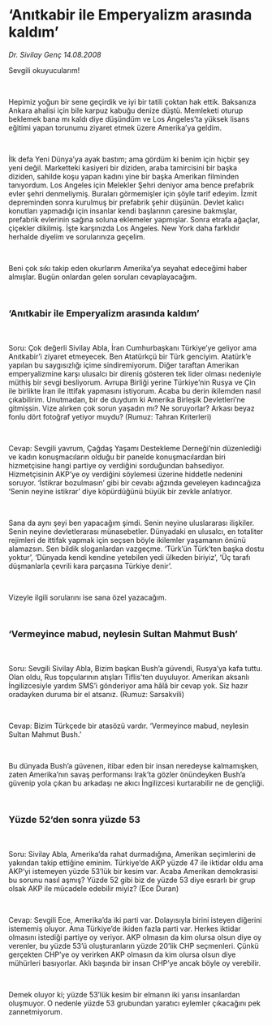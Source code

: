 # ‘Anıtkabir ile Emperyalizm arasında kaldım’

*Dr. Sivilay Genç 14.08.2008*

<div class="taraf_structure_2col_1zq">
<div class="margen_n">



 <p></p><p>Sevgili okuyucularım! </p><br/>
<p>Hepimiz yoğun bir sene geçirdik ve iyi bir tatili çoktan hak ettik. Baksanıza Ankara ahalisi için bile karpuz kabuğu denize düştü. Memleketi oturup beklemek bana mı kaldı diye düşündüm ve Los Angeles’ta yüksek lisans eğitimi yapan torunumu ziyaret etmek üzere Amerika’ya geldim. </p><br/>
<p>İlk defa Yeni Dünya’ya ayak bastım; ama gördüm ki benim için hiçbir şey yeni değil. Marketteki kasiyeri bir diziden, araba tamircisini bir başka diziden, sahilde koşu yapan kadını yine bir başka Amerikan filminden tanıyordum. Los Angeles için Melekler Şehri deniyor ama bence prefabrik evler şehri denmeliymiş. Buraları görmemişler için şöyle tarif edeyim. İzmit depreminden sonra kurulmuş bir prefabrik şehir düşünün. Devlet kalıcı konutları yapmadığı için insanlar kendi başlarının çaresine bakmışlar, prefabrik evlerinin sağına soluna eklemeler yapmışlar. Sonra etrafa ağaçlar, çiçekler dikilmiş. İşte karşınızda Los Angeles. New York daha farklıdır herhalde diyelim ve sorularınıza geçelim. </p><br/>
<p>Beni çok sıkı takip eden okurlarım Amerika’ya seyahat edeceğimi haber almışlar. Bugün onlardan gelen soruları cevaplayacağım.</p><b><font size="4"><br/>
<p>‘Anıtkabir ile Emperyalizm arasında kaldım’</p></font><br/>
</b><p>Soru: Çok değerli Sivilay Abla, İran Cumhurbaşkanı Türkiye’ye geliyor ama Anıtkabir’i ziyaret etmeyecek. Ben Atatürkçü bir Türk genciyim. Atatürk’e yapılan bu saygısızlığı içime sindiremiyorum. Diğer taraftan Amerikan emperyalizmine karşı ulusalcı bir direniş gösteren tek lider olması nedeniyle müthiş bir sevgi besliyorum. Avrupa Birliği yerine Türkiye’nin Rusya ve Çin ile birlikte İran ile ittifak yapmasını istiyorum. Acaba bu derin ikilemden nasıl çıkabilirim. Unutmadan, bir de duydum ki Amerika Birleşik Devletleri’ne gitmişsin. Vize alırken çok sorun yaşadın mı? Ne soruyorlar? Arkası beyaz fonlu dört fotoğraf yetiyor muydu? (Rumuz: Tahran Kriterleri)</p><b><br/>
</b><p>Cevap: Sevgili yavrum, Çağdaş Yaşamı Destekleme Derneği’nin düzenlediği ve kadın konuşmacıların olduğu bir panelde konuşmacılardan biri hizmetçisine hangi partiye oy verdiğini sorduğundan bahsediyor. Hizmetçisinin AKP’ye oy verdiğini söylemesi üzerine hiddetle nedenini soruyor. ‘İstikrar bozulmasın’ gibi bir cevabı ağzında geveleyen kadıncağıza ‘Senin neyine istikrar’ diye köpürdüğünü büyük bir zevkle anlatıyor. </p><br/>
<p>Sana da aynı şeyi ben yapacağım şimdi. Senin neyine uluslararası ilişkiler. Senin neyine devletlerarası münasebetler. Dünyadaki en ulusalcı, en totaliter rejimleri de ittifak yapmak için seçsen böyle ikilemler yaşamanın önünü alamazsın. Sen bildik sloganlardan vazgeçme. ‘Türk’ün Türk’ten başka dostu yoktur’, ‘Dünyada kendi kendine yetebilen yedi ülkeden biriyiz’, ‘Üç tarafı düşmanlarla çevrili kara parçasına Türkiye denir’.</p><br/>
<p>Vizeyle ilgili sorularını ise sana özel yazacağım. </p><b><font size="4"><br/>
<p>‘Vermeyince mabud, neylesin Sultan Mahmut Bush’</p></font><br/>
</b><p>Soru: Sevgili Sivilay Abla, Bizim başkan Bush’a güvendi, Rusya’ya kafa tuttu. Olan oldu, Rus topçularının atışları Tiflis’ten duyuluyor. Amerikan aksanlı İngilizcesiyle yardım SMS’i gönderiyor ama hâlâ bir cevap yok. Siz hazır oradayken duruma bir el atsanız. (Rumuz: Sarsakvili)</p><b><br/>
</b><p>Cevap: Bizim Türkçede bir atasözü vardır. ‘Vermeyince mabud, neylesin Sultan Mahmut Bush.’</p><br/>
<p>Bu dünyada Bush’a güvenen, itibar eden bir insan neredeyse kalmamışken, zaten Amerika’nın savaş performansı Irak’ta gözler önündeyken Bush’a güvenip yola çıkan bu arkadaşı ne akıcı İngilizcesi kurtarabilir ne de gençliği. </p><b><font size="4"><br/>
<p>Yüzde 52’den sonra yüzde 53</p></font><br/>
</b><p>Soru: Sivilay Abla, Amerika’da rahat durmadığına, Amerikan seçimlerini de yakından takip ettiğine eminim. Türkiye’de AKP yüzde 47 ile iktidar oldu ama AKP’yi istemeyen yüzde 53’lük bir kesim var. Acaba Amerikan demokrasisi bu sorunu nasıl aşmış? Yüzde 52 gibi biz de yüzde 53 diye esrarlı bir grup olsak AKP ile mücadele edebilir miyiz? (Ece Duran)</p><b><br/>
</b><p>Cevap: Sevgili Ece, Amerika’da iki parti var. Dolayısıyla birini isteyen diğerini istememiş oluyor. Ama Türkiye’de ikiden fazla parti var. Herkes iktidar olmasını istediği partiye oy veriyor. AKP olmasın da kim olursa olsun diye oy verenler, bu yüzde 53’ü oluşturanların yüzde 20’lik CHP seçmenleri. Çünkü gerçekten CHP’ye oy verirken AKP olmasın da kim olursa olsun diye mühürleri basıyorlar. Aklı başında bir insan CHP’ye ancak böyle oy verebilir. </p><br/>
<p>Demek oluyor ki; yüzde 53’lük kesim bir elmanın iki yarısı insanlardan oluşmuyor. O nedenle yüzde 53 grubundan yaratıcı eylemler çıkacağını pek zannetmiyorum. </p>
<br/>
<br/>
<br/>



<br/>


<div id="taraf_not">
</div>

</div>


</div>
